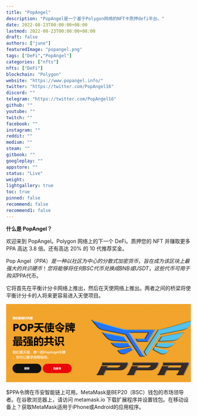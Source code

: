 ```yaml
---
title: "PopAngel"
description: "PopAngel是一个基于Polygon网络的NFT卡质押defi平台。"
date: 2022-08-23T00:00:00+08:00
lastmod: 2022-08-23T00:00:00+08:00
draft: false
authors: ["june"]
featuredImage: "popangel.png"
tags: ["DeFi","PopAngel"]
categories: ["nfts"]
nfts: ["DeFi"]
blockchain: "Polygon"
website: "https://www.popangel.info/"
twitter: "https://twitter.com/PopAngel16"
discord: ""
telegram: "https://twitter.com/PopAngel16"
github: ""
youtube: ""
twitch: ""
facebook: ""
instagram: ""
reddit: ""
medium: ""
steam: ""
gitbook: ""
googleplay: ""
appstore: ""
status: "Live"
weight: 
lightgallery: true
toc: true
pinned: false
recommend: false
recommend1: false
---
```


**什么是 PopAngel？**

欢迎来到 PopAngel。Polygon 网络上的下一个 DeFi。质押您的 NFT 并赚取更多 PPA 高达 3.8 倍。还有高达 20% 的 10 代推荐奖金。

Pop Angel（$PPA）是一种以社区为中心的分散式加密货币，旨在成为该区块上最强大的共识硬币！您将能够将任何BSC代币兑换成BNB或USDT，这些代币可用于购买$PPA代币。

它将首先在平衡计分卡网络上推出，然后在天使网络上推出。两者之间的桥梁将使平衡计分卡的人将来更容易进入天使项目。

![Pop Angel](52.png)

$PPA令牌在币安智能链上可用。MetaMask是BEP20（BSC）钱包的市场领导者。在谷歌浏览器上，请访问 metamask.io 下载扩展程序并设置钱包。在移动设备上？获取MetaMask适用于iPhone或Android的应用程序。